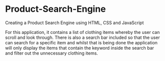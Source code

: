 # Product-Search-Engine
Creating a Product Search Engine using HTML, CSS and JavaScript

For this application, it contains a list of clothing items whereby the user can scroll and look through. There is also a search bar included so that the user can search for a specific item and whilst that is being done the application will only display the items that contain the keyword inside the search bar and filter out the unnecessary clothing items.
